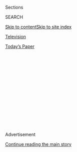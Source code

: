 <div id="app">

<div>

<div>

<div>

<div class="NYTAppHideMasthead css-1q2w90k e1suatyy0">

<div class="section css-ui9rw0 e1suatyy2">

<div class="css-eph4ug er09x8g0">

<div class="css-6n7j50">

</div>

<span class="css-1dv1kvn">Sections</span>

<div class="css-10488qs">

<span class="css-1dv1kvn">SEARCH</span>

</div>

[Skip to content](#site-content)[Skip to site index](#site-index)

</div>

<div id="masthead-section-label" class="css-1wr3we4 eaxe0e00">

[Television](https://www.nytimes.com/section/arts/television)

</div>

<div class="css-10698na e1huz5gh0">

</div>

</div>

<div id="masthead-bar-one" class="section hasLinks css-15hmgas e1csuq9d3">

<div class="css-uqyvli e1csuq9d0">

</div>

<div class="css-1uqjmks e1csuq9d1">

</div>

<div class="css-9e9ivx">

[](https://myaccount.nytimes.com/auth/login?response_type=cookie&client_id=vi)

</div>

<div class="css-1bvtpon e1csuq9d2">

[Today’s Paper](https://www.nytimes.com/section/todayspaper)

</div>

</div>

</div>

</div>

<div data-aria-hidden="false">

<div id="site-content" role="main">

<div>

<div class="css-1aor85t" style="opacity:0.000000001;z-index:-1;visibility:hidden">

<div class="css-1hqnpie">

<div class="css-epjblv">

<span class="css-17xtcya">[Television](/section/arts/television)</span><span class="css-x15j1o">|</span><span class="css-fwqvlz">‘His
Dark Materials’: Witches, Quests and Talking Animals</span>

</div>

<div class="css-k008qs">

<div class="css-1iwv8en">

<span class="css-18z7m18"></span>

<div>

</div>

</div>

<span class="css-1n6z4y">https://nyti.ms/333QX6A</span>

<div class="css-1705lsu">

<div class="css-4xjgmj">

<div class="css-4skfbu" role="toolbar" data-aria-label="Social Media Share buttons, Save button, and Comments Panel with current comment count" data-testid="share-tools">

  - 
  - 
  - 
  - 
    
    <div class="css-6n7j50">
    
    </div>

  - 
  - 

</div>

</div>

</div>

</div>

</div>

</div>

<div id="NYT_TOP_BANNER_REGION" class="css-13pd83m">

</div>

<div id="top-wrapper" class="css-1sy8kpn">

<div id="top-slug" class="css-l9onyx">

Advertisement

</div>

[Continue reading the main story](#after-top)

<div class="ad top-wrapper" style="text-align:center;height:100%;display:block;min-height:250px">

<div id="top" class="place-ad" data-position="top" data-size-key="top">

</div>

</div>

<div id="after-top">

</div>

</div>

<div>

<div id="sponsor-wrapper" class="css-1hyfx7x">

<div id="sponsor-slug" class="css-19vbshk">

Supported by

</div>

[Continue reading the main story](#after-sponsor)

<div id="sponsor" class="ad sponsor-wrapper" style="text-align:center;height:100%;display:block">

</div>

<div id="after-sponsor">

</div>

</div>

<div class="css-186x18t">

</div>

<div class="css-9u9xp4 ehdk2mb0">

# ‘His Dark Materials’: Witches, Quests and Talking Animals

</div>

After years in development, this adaptation of Philip Pullman’s
best-selling trilogy arrives as HBO’s next fantasy epic.

<div class="css-79elbk" data-testid="photoviewer-wrapper">

<div class="css-z3e15g" data-testid="photoviewer-wrapper-hidden">

</div>

<div class="css-1a48zt4 ehw59r15" data-testid="photoviewer-children">

![<span class="css-16f3y1r e13ogyst0" data-aria-hidden="true">Dafne Keen
and Lewin Lloyd in “His Dark Materials,” a TV adaptation of the fantasy
book series produced by HBO and the
BBC.</span><span class="css-cnj6d5 e1z0qqy90" itemprop="copyrightHolder"><span class="css-1ly73wi e1tej78p0">Credit...</span><span><span>HBO</span></span></span>](https://static01.nyt.com/images/2019/11/03/arts/3dark-materials1/3dark-materials1-articleLarge-v2.jpg?quality=75&auto=webp&disable=upscale)

</div>

</div>

<div class="css-18e8msd">

<div class="css-vp77d3 epjyd6m0">

<div class="css-1baulvz">

By [<span class="css-1baulvz last-byline" itemprop="name">Roslyn
Sulcas</span>](https://www.nytimes.com/by/roslyn-sulcas)

</div>

</div>

  - Oct. 31, 2019

  - 
    
    <div class="css-4xjgmj">
    
    <div class="css-d8bdto" role="toolbar" data-aria-label="Social Media Share buttons, Save button, and Comments Panel with current comment count" data-testid="share-tools">
    
      - 
      - 
      - 
      - 
        
        <div class="css-6n7j50">
        
        </div>
    
      - 
      - 
    
    </div>
    
    </div>

</div>

</div>

<div class="section meteredContent css-1r7ky0e" name="articleBody" itemprop="articleBody">

<div class="css-1fanzo5 StoryBodyCompanionColumn">

<div class="css-53u6y8">

CARDIFF, Wales — Lin-Manuel Miranda sat patiently in a shabby, capacious
hot-air balloon, as a technician checked the lighting on a stuffed bird
poised overhead. A puppeteer stood nearby, holding a stand-in for his
“daemon” (in this case a hare), the animal that represents an
externalization of each individual’s soul in the fantastical world of
Philip Pullman’s “His Dark Materials.”

“It’s like a buddy movie,” Miranda said with a laugh, nodding at the
puppet.

But this isn’t exactly a buddy movie. The [new HBO and BBC One
series](https://www.youtube.com/watch?v=APduGe1eLVI), based on Pullman’s
best-selling fantasy trilogy, features hot-air balloons, talking
animals, witches, armored polar bears, multiple worlds, a young heroine
on a quest and a world-class villain who happens to be an alluringly
beautiful woman. The details of Pullman’s elaborate, wide-ranging
narrative have been painstakingly recreated in this first season of “His
Dark Materials,” which will have its U.S. premiere on Monday, featuring:
[Ruth Wilson (“The
Affair”)](https://www.nytimes.com/2018/08/29/style/ruth-wilson-the-affair-little-stranger.html?searchResultPosition=4)
as Mrs. Coulter; James McAvoy (“X-Men”) as Lord Asriel; [Miranda
(“Hamilton”)](https://www.nytimes.com/2015/02/18/theater/review-in-hamilton-lin-manuel-miranda-forges-democracy-through-rap.html?searchResultPosition=6)
as Lee Scoresby; and Dafne Keen as the 12-year-old Lyra, the protagonist
of the story. (HBO and BBC also committed to a second season, which is
currently being filmed.)

Pullman’s elaborate, thrilling narrative, nominally aimed at young
adults but read far more widely, has sold around 18 million books
worldwide, been translated into 40 languages and turned into
well-received stage and radio plays.

</div>

</div>

<div class="css-1fanzo5 StoryBodyCompanionColumn">

<div class="css-53u6y8">

But it has never been successfully adapted for the screen. The lone
attempt, a [2007 film adaptation of “The Golden
Compass](https://www.nytimes.com/2007/12/07/movies/07comp.html?searchResultPosition=7)”
(the American title of the first book in the series), did poorly at the
box office. It also aroused the ire of some religious groups, [which
accused
Pullman](https://www.theguardian.com/uk/2007/oct/14/religion.books) of
waging a stealth war against organized religion through his depiction of
the Magisterium, the authoritarian ruling power that controls most of
his heroine’s world. (The name is the word the Roman Catholic church
uses for its official teaching authority.)

</div>

</div>

<div class="css-79elbk" data-testid="photoviewer-wrapper">

<div class="css-z3e15g" data-testid="photoviewer-wrapper-hidden">

</div>

<div class="css-1a48zt4 ehw59r15" data-testid="photoviewer-children">

![<span class="css-16f3y1r e13ogyst0" data-aria-hidden="true">Lin-Manuel
Miranda, right, on set with the puppeteer Charlie Daniells. Puppets
provide the visual foundation for animation that is added in
postproduction.</span><span class="css-cnj6d5 e1z0qqy90" itemprop="copyrightHolder"><span class="css-1ly73wi e1tej78p0">Credit...</span><span>Alex
Bailey/HBO</span></span>](https://static01.nyt.com/images/2019/11/03/arts/03dark-materials2/merlin_162858369_467face4-7932-4705-be27-f88aba279329-articleLarge.jpg?quality=75&auto=webp&disable=upscale)

</div>

</div>

<div class="css-1fanzo5 StoryBodyCompanionColumn">

<div class="css-53u6y8">

None of that dissuaded the British producer Jane Tranter from acquiring,
in late 2015, the rights to the trilogy, which she called “a national
treasure.” Tranter, whose company Bad Wolf is producing the series with
New Line Cinema for the BBC and HBO, believed that the novels’
complexity made them better suited to a TV adaptation, she said.

But that doesn’t mean it was easy. It took two-and-a-half years for the
creative team — including [the writer Jack
Thorne](https://www.nytimes.com/2019/09/04/theater/jack-thorne-his-dark-materials.html?searchResultPosition=1),
the director Tom Hooper (who directed the first two episodes) **** and
the special-effects studio Framestore — to figure out how to structure
the series, bring the daemons (pronounced “demons”) to life and create
the different environments that the heroine journeys through.

Making things more tense was the fact that while the BBC signed on
early, HBO didn’t commit until filming was about to begin. “It was a
massive gamble, we had nowhere near the entire budget,” Tranter said.
(No one would give a budget number, but the show is [widely rumored to
be very
expensive](https://www.telegraph.co.uk/news/2019/07/20/bbc-takes-gamble-philip-pullmans-dark-materials-expensive-british/)
because of its extensive special effects and variety of locations.)

For HBO, “His Dark Materials” was an opportunity to broaden “what could
be considered an HBO show,” said Casey Bloys, the head of programming.
One thing it is not designed to be, he insisted, was a replacement for
the network’s last big fantasy adaptation, the [recently departed “Game
of
Thrones](https://www.nytimes.com/interactive/2019/arts/game-of-thrones.html?module=inline).”

</div>

</div>

<div class="css-1fanzo5 StoryBodyCompanionColumn">

<div class="css-53u6y8">

“Let’s put this to rest: There is no next ‘Game of Thrones,’” Bloys
said. What HBO liked about “Dark Materials,” he said, was that it was
family friendly but had big, complex themes.

It certainly does. Pullman’s series — consisting of “The Golden
Compass,” “The Subtle Knife” and “The Amber Spyglass” — essentially
reimagines [Milton’s epic poem, “Paradise
Lost](http://www.bbc.com/culture/story/20170419-why-paradise-lost-is-one-of-the-worlds-most-important-poems).”
(The title “His Dark Materials” comes from a line in the poem.) The
story posits a world that is saved rather than ruined by original sin,
represented in the novels by a mysterious substance called Dust. Along
the way it explores questions about good and evil, religion and
morality, the relationship of the soul to the body and the nature of
consciousness itself.

But you don’t have to know any of that to enjoy the cracking pace of the
narrative.

</div>

</div>

<div class="css-79elbk" data-testid="photoviewer-wrapper">

<div class="css-z3e15g" data-testid="photoviewer-wrapper-hidden">

</div>

<div class="css-1a48zt4 ehw59r15" data-testid="photoviewer-children">

<div class="css-1xdhyk6 erfvjey0">

<span class="css-1ly73wi e1tej78p0">Image</span>

<div class="css-zjzyr8">

<div data-testid="lazyimage-container" style="height:217.82222222222222px">

</div>

</div>

</div>

<span class="css-16f3y1r e13ogyst0" data-aria-hidden="true">Ruth Wilson
as Mrs. Coulter, with a
“daemon”.</span><span class="css-cnj6d5 e1z0qqy90" itemprop="copyrightHolder"><span class="css-1ly73wi e1tej78p0">Credit...</span><span>HBO</span></span>

</div>

</div>

<div class="css-1fanzo5 StoryBodyCompanionColumn">

<div class="css-53u6y8">

The story centers on Lyra Belacqua, an orphan living at Jordan College
in a parallel-world Oxford, in which zeppelins float and the gargoyles
represent animal daemons. When her closest friend disappears, Lyra
embarks on a quest to find him — one that ultimately involves traveling
to London with the mysterious Mrs. Coulter (Wilson), discovering a
government sanctioned child-abduction program and heading into the
frozen north, where witches and armored bears hold sway.

“She is a wounded child, because she has no parents, and a brave young
girl,” Keen said in a telephone interview. “It is an amazing part to
play.”

Thorne, the prolific writer of the play “[Harry Potter and the Cursed
Child](https://www.nytimes.com/2016/08/02/books/harry-potter-and-the-cursed-child-review.html?searchResultPosition=6),”
among many other recent works for stage and screen, said in a phone
interview that he loved Pullman’s choice of a 12-year-old heroine to
carry the story. (At the London premiere of the series, he likened the
character to the climate campaigner [Greta
Thunberg](https://www.nytimes.com/2019/09/24/climate/greta-thunberg-un.html).)

</div>

</div>

<div class="css-1fanzo5 StoryBodyCompanionColumn">

<div class="css-53u6y8">

A self-described workaholic, Thorne wrote 46 drafts of the first
episode. “My job was to make sure that the storytelling was at the right
pace,” he said. “When you have all these possibilities of CGI, you have
to be careful. We need complexity as well as bells and whistles.”

There are plenty of those in “His Dark Materials,” most notably in the
creation of the daemons, which had to be added through visual effects
technology in postproduction. (That they are extensions of each person
and cannot be separated without terrible physical and emotional pain is
an essential part of the plotline.) To help the actors when filming
those scenes, the production employed puppeteers.

“There is a nightmare version of this kind of work where you are acting
with a tennis ball held at the right-eye line, but this was amazing,”
Miranda said during a break on set. “It really is another actor in the
scene, and it adds all kinds of fun and subtext.”

Eliot Gibbons, the production’s workshop manager, said that his team of
puppeteers tried to create figures with character and personality, even
if they weren’t fully realized. He picked up and manipulated a
startlingly charismatic wooden cat, which had one arm and was attached
to what looked like a Slinky.

“We worked closely with visual effects to make sure they were happy with
the size and movement,” he said. “You have birds and lizards, hares and
monkeys, and snakes coming in and out of clothes. Each one would have
about seven iterations, from eyes on a stick to more sophisticated
versions.”

</div>

</div>

<div class="css-79elbk" data-testid="photoviewer-wrapper">

<div class="css-z3e15g" data-testid="photoviewer-wrapper-hidden">

</div>

<div class="css-1a48zt4 ehw59r15" data-testid="photoviewer-children">

<div class="css-1xdhyk6 erfvjey0">

<span class="css-1ly73wi e1tej78p0">Image</span>

<div class="css-zjzyr8">

<div data-testid="lazyimage-container" style="height:257.77777777777777px">

</div>

</div>

</div>

<span class="css-16f3y1r e13ogyst0" data-aria-hidden="true">Wilson with
the lead puppeteer Brian Fisher on the set. “The animals represent a
side to each character,” she
said.</span><span class="css-cnj6d5 e1z0qqy90" itemprop="copyrightHolder"><span class="css-1ly73wi e1tej78p0">Credit...</span><span>Alex
Bailey/HBO</span></span>

</div>

</div>

<div class="css-79elbk" data-testid="photoviewer-wrapper">

<div class="css-z3e15g" data-testid="photoviewer-wrapper-hidden">

</div>

<div class="css-1a48zt4 ehw59r15" data-testid="photoviewer-children">

<div class="css-1xdhyk6 erfvjey0">

<span class="css-1ly73wi e1tej78p0">Image</span>

<div class="css-zjzyr8">

<div data-testid="lazyimage-container" style="height:217.82222222222222px">

</div>

</div>

</div>

<span class="css-16f3y1r e13ogyst0" data-aria-hidden="true">Armored
polar bears are among the mystical beasts that appear in the
show.</span><span class="css-cnj6d5 e1z0qqy90" itemprop="copyrightHolder"><span class="css-1ly73wi e1tej78p0">Credit...</span><span>HBO</span></span>

</div>

</div>

<div class="css-1fanzo5 StoryBodyCompanionColumn">

<div class="css-53u6y8">

And then there were the mammoth polar bears, represented during the
shoot by a person wearing a huge puppetry rig, so that the animal’s
movement had “irregularity and breath,” Gibbons said. The stand-ins
formed the visual foundation for the animation, which technicians would
then painstakingly layer into the scenes.

The animals are expressive and often cute, but their roles go beyond
simply charming younger viewers. Wilson, who worked closely with her
puppeteer, Brian Fisher, said the daemons help illuminate
flesh-and-blood characters like her Mrs. Coulter, a seductive villainess
of complex moral stature and motive.

“The animals represent a side to each character,” she said. “Why does
Mrs. Coulter have a monkey? Why can she separate from her daemon when no
one else can? Why does it have no name? I have my own theories about why
she is capable of doing horrific things and believing it’s the right
thing to do: She is silencing her soul, and there is an abusive
relationship between the two. It has to be about self-harm.”

Mrs. Coulter is a powerful female figure in a male world, Wilson noted,
adding that she modeled the character’s image on the [1930s and 1940s
actress](https://www.biography.com/actor/hedy-lamarr) [Hedy
Lamarr](https://www.biography.com/actor/hedy-lamarr), who was also a
gifted inventor. “Like her, Mrs. Coulter is incredibly intelligent, but
understands how to gain power through image and sexuality,” Wilson said.

Thorne expanded Mrs. Coulter’s role in the show. “Her relationship with
Lyra felt so key to everything,” he said.

</div>

</div>

<div class="css-1fanzo5 StoryBodyCompanionColumn">

<div class="css-53u6y8">

It was one of several changes he made — others included bringing forward
parts of “The Subtle Knife,” the second book, and incorporating a small
amount of material from Pullman’s 2017 prequel novel, [“La Belle
Sauvage.”](https://www.nytimes.com/2017/10/18/books/review-la-belle-sauvage-philip-pullman-book-of-dust.html)
At every step, Thorne said, he consulted Pullman.

“It was a blessing, not a mixed blessing, to be able to work with him,”
he said. “We heard the stories from the gaps between the chapters.”

Miranda, who plays the Texan aeronaut Lee Scoresby, said that he had
loved the books since reading them in the early 2000s.

“If anyone is up to adapting Philip Pullman’s world, it is Jack Thorne,”
he said, adding that he had been thrilled to play Lee. “In a book full
of larger than life characters, with bears and witches and angels, he
stands out. He is the Han Solo of the crew, in it for himself, then
slowly reveals himself as a hero.” Miranda had corresponded with
Pullman, he added, but not yet met him.

“I just live in his dreams,” he said. “It’s a nice place to live.”

</div>

</div>

<div>

</div>

</div>

<div>

</div>

<div>

</div>

<div>

</div>

<div>

<div id="bottom-wrapper" class="css-1ede5it">

<div id="bottom-slug" class="css-l9onyx">

Advertisement

</div>

[Continue reading the main story](#after-bottom)

<div id="bottom" class="ad bottom-wrapper" style="text-align:center;height:100%;display:block;min-height:90px">

</div>

<div id="after-bottom">

</div>

</div>

</div>

</div>

</div>

## Site Index

<div>

</div>

## Site Information Navigation

  - [© <span>2020</span> <span>The New York Times
    Company</span>](https://help.nytimes.com/hc/en-us/articles/115014792127-Copyright-notice)

<!-- end list -->

  - [NYTCo](https://www.nytco.com/)
  - [Contact
    Us](https://help.nytimes.com/hc/en-us/articles/115015385887-Contact-Us)
  - [Work with us](https://www.nytco.com/careers/)
  - [Advertise](https://nytmediakit.com/)
  - [T Brand Studio](http://www.tbrandstudio.com/)
  - [Your Ad
    Choices](https://www.nytimes.com/privacy/cookie-policy#how-do-i-manage-trackers)
  - [Privacy](https://www.nytimes.com/privacy)
  - [Terms of
    Service](https://help.nytimes.com/hc/en-us/articles/115014893428-Terms-of-service)
  - [Terms of
    Sale](https://help.nytimes.com/hc/en-us/articles/115014893968-Terms-of-sale)
  - [Site Map](https://spiderbites.nytimes.com)
  - [Help](https://help.nytimes.com/hc/en-us)
  - [Subscriptions](https://www.nytimes.com/subscription?campaignId=37WXW)

</div>

</div>

</div>

</div>
